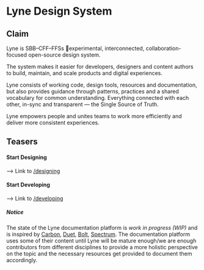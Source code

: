 # Lyne Design System

## Claim

Lyne is SBB–CFF–FFSs <span class="tag is-info expanded">🧪experimental</span>, interconnected, collaboration-focused open-source design system.

The system makes it easier for developers, designers and content authors to build, maintain, and scale products and digital experiences.

Lyne consists of working code, design tools, resources and documentation, but also provides guidance through patterns, practices and a shared vocabulary for common understanding. Everything connected with each other, in-sync and transparent — the Single Source of Truth.

Lyne empowers people and unites teams to work more efficiently and deliver more consistent experiences.

## Teasers

#### Start Designing
--> Link to [/designing](https://lyne-documentation.netlify.app/designing/)

#### Start Developing
--> Link to [/developing](https://lyne-documentation.netlify.app/developing/)


##### Notice
The state of the Lyne documentation platform is *work in progress (WIP)* and is inspired by [Carbon](https://www.carbondesignsystem.com), [Duet](https://www.duetds.com), [Bolt](https://boltdesignsystem.com), [Spectrum](https://spectrum.adobe.com/). The documentation platform uses some of their content until Lyne will be mature enough/we are enough contributors from different disciplines to provide a more holistic perspective on the topic and the necessary resources get provided to document them accordingly.